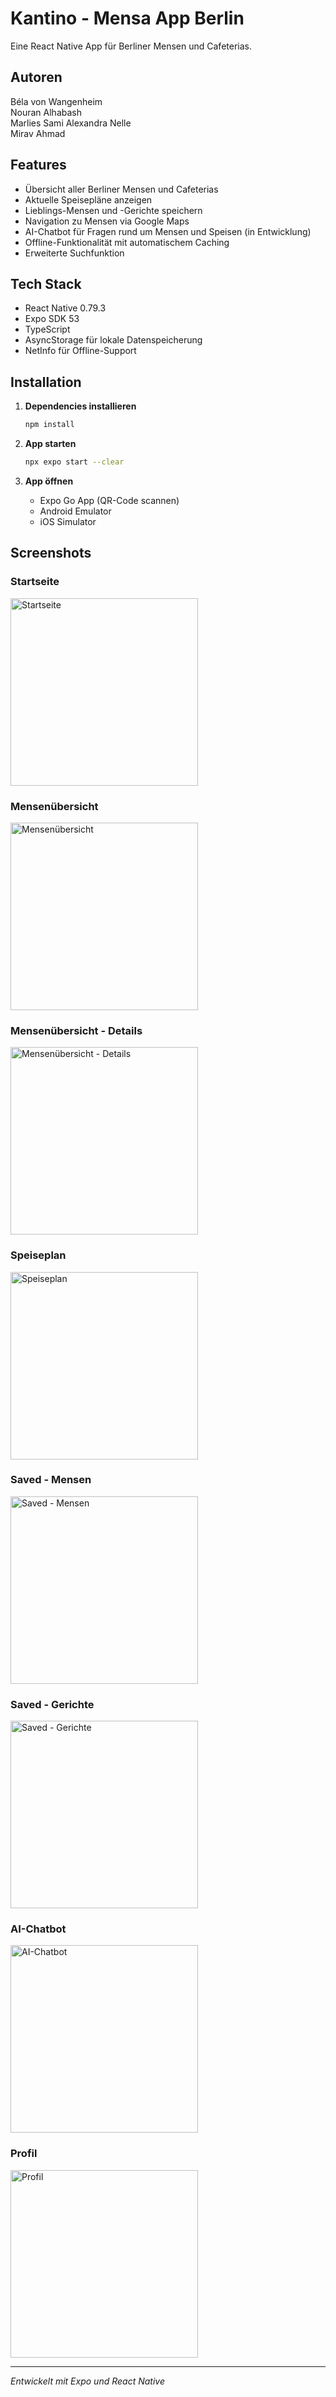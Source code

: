 # Kantino - Mensa App Berlin

Eine React Native App für Berliner Mensen und Cafeterias.

## Autoren
Béla von Wangenheim  
Nouran Alhabash  
Marlies Sami Alexandra Nelle  
Mirav Ahmad  

## Features

* Übersicht aller Berliner Mensen und Cafeterias
* Aktuelle Speisepläne anzeigen
* Lieblings-Mensen und -Gerichte speichern
* Navigation zu Mensen via Google Maps
* AI-Chatbot für Fragen rund um Mensen und Speisen (in Entwicklung)
* Offline-Funktionalität mit automatischem Caching
* Erweiterte Suchfunktion

## Tech Stack

* React Native 0.79.3
* Expo SDK 53
* TypeScript
* AsyncStorage für lokale Datenspeicherung
* NetInfo für Offline-Support

## Installation

1. **Dependencies installieren**
   ```bash
   npm install
   ```

2. **App starten**
   ```bash
   npx expo start --clear
   ```

3. **App öffnen**
   - Expo Go App (QR-Code scannen)
   - Android Emulator
   - iOS Simulator

## Screenshots
### Startseite
<img src="assets/images/App/Startseite.png" alt="Startseite" width="300"/>

### Mensenübersicht
<img src="assets/images/App/Mensenübersicht1.png" alt="Mensenübersicht" width="300"/>

### Mensenübersicht - Details
<img src="assets/images/App/Mensenübersicht2.png" alt="Mensenübersicht - Details" width="300"/>

### Speiseplan
<img src="assets/images/App/Speiseplan.png" alt="Speiseplan" width="300"/>

### Saved - Mensen
<img src="assets/images/App/SavedMensen.png" alt="Saved - Mensen" width="300"/>

### Saved - Gerichte
<img src="assets/images/App/SavedGerichte.png" alt="Saved - Gerichte" width="300"/>

### AI-Chatbot
<img src="assets/images/App/AIChatbot.png" alt="AI-Chatbot" width="300"/>

### Profil
<img src="assets/images/App/Profil.png" alt="Profil" width="300"/>

---

*Entwickelt mit Expo und React Native*